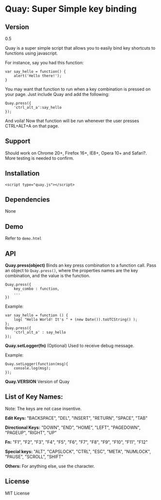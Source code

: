 Quay: Super Simple key binding
=========

## Version
0.5

Quay is a super simple script that allows you to easily bind key shortcuts to functions using javascript. 

For instance, say you had this function:

	var say_hello = function() {
		alert('Hello there!');
	}

You may want that function to run when a key combination is pressed on your page. 
Just include Quay and add the following:

	Quay.press({
		'ctrl_alt_a':say_hello
	});

And voila! Now that function will be run whenever the user presses CTRL+ALT+A on that page.

## Support 
Should work on Chrome 20+, Firefox 16+, IE8+, Opera 10+ and Safari?.
More testing is needed to confirm.

## Installation

	<script type="quay.js"></script>

## Dependencies
None

## Demo
Refer to `demo.html`

## API

<b>Quay.press(object)</b>
Binds an key press combination to a function call.
Pass an object to `Quay.press()`, where the properties names are the key combination, and the value is the function.

	Quay.press({
		key_combo : function,
		...
	})

Example:

	var say_hello = function () {
		log( "Hello World! It's " + (new Date()).toUTCString() );
	};
	Quay.press({
		'ctrl_alt_a' : say_hello
	});

<b>Quay.setLogger(fn)</b> (Optional)
Used to receive debug message.

Example:

	Quay.setLogger(function(msg){
		console.log(msg);
	});

<b>Quay.VERSION</b>
Version of Quay

## List of Key Names:
Note: The keys are not case insentive.

<b>Edit Keys:</b>
"BACKSPACE", "DEL", "INSERT", "RETURN", "SPACE", "TAB"

<b>Directional Keys:</b>
"DOWN", "END", "HOME", "LEFT", "PAGEDOWN", "PAGEUP", "RIGHT", "UP"

<b>Fn:</b>
"F1", "F2", "F3", "F4", "F5", "F6", "F7", "F8", "F9", "F10", "F11", "F12"

<b>Special keys:</b>
"ALT", "CAPSLOCK", "CTRL", "ESC", "META", "NUMLOCK", "PAUSE", "SCROLL", "SHIFT"

<b>Others:</b>
For anything else, use the character.

## License
MIT License
